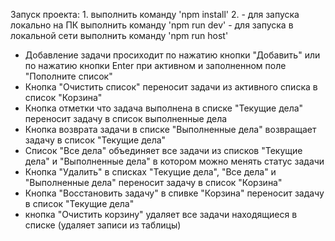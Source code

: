 Запуск проекта:
    1. выполнить команду 'npm install'
    2.
        - для запуска локально на ПК выполнить команду 'npm run dev'
        - для запуска в локальной сети выполнить команду 'npm run host'

- Добавление задачи просиходит по нажатию кнопки "Добавить" или по нажатию кнопки Enter при активном и заполненном 
поле "Пополните список"
- Кнопка "Очистить список" переносит задачи из активного списка в список "Корзина"
- Кнопка отметки что задача выполнена в списке "Текущие дела" переносит задачу в список выполненные дела
- Кнопка возврата задачи в списке "Выполненные дела" возвращает задачу в список "Текущие дела"
- Список "Все дела" объединяет все задачи из списков "Текущие дела" и "Выполненные дела" в котором можно менять статус задачи
- Кнопка "Удалить" в списках "Текущие дела", "Все дела" и "Выполненные дела" переносит задачу в список "Корзина"
- Кнопка "Восстановить задачу" в спивке "Корзина" переносит задачу в список "Текущие дела"
- кнопка "Очистить корзину" удаляет все задачи находящиеся в списке (удаляет записи из таблицы)